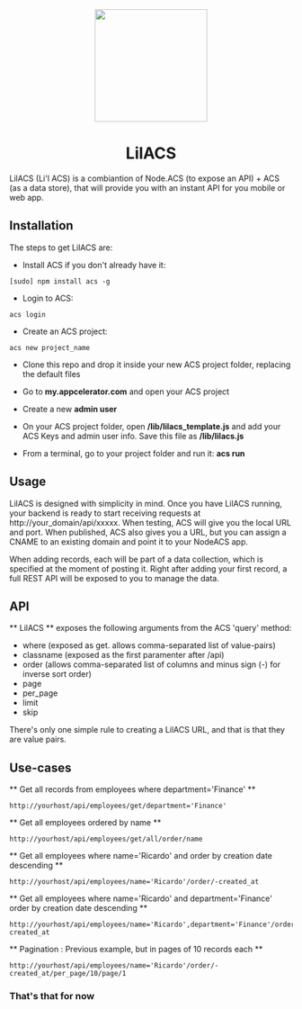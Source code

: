 <center><img src="https://raw.github.com/ricardoalcocer/lilacs/master/public/images/retro_flower_1_color_colour_lilac_peace-999px.png" width="200">

<h1>LilACS</h1>

</center>


LilACS (Li'l ACS) is a combiantion of Node.ACS (to expose an API) + ACS (as a data store), that will provide you with an instant API for you mobile or web app.

## Installation

The steps to get LilACS are:

* Install ACS if you don't already have it: 

```
[sudo] npm install acs -g
```
* Login to ACS: 

```
acs login
```
* Create an ACS project: 

```
acs new project_name
```

* Clone this repo and drop it inside your new ACS project folder, replacing the default files

* Go to **my.appcelerator.com** and open your ACS project

* Create a new **admin user**

* On your ACS project folder, open **/lib/lilacs_template.js** and add your ACS 
Keys and admin user info.  Save this file as **/lib/lilacs.js**

* From a terminal, go to your project folder and run it: **acs run**


## Usage
LilACS is designed with simplicity in mind.  Once you have LilACS running, your backend is ready to start receiving requests at http://your_domain/api/xxxxx.  When testing, ACS will give you the local URL and port.  When published, ACS also gives you a URL, but you can assign a CNAME to an existing domain and point it to your NodeACS app.  

When adding records, each will be part of a data collection, which is specified at the moment of posting it.  Right after adding your first record, a full REST API will be exposed to you to manage the data.

## API
** LilACS ** exposes the following arguments from the ACS 'query' method:

* where (exposed as get. allows comma-separated list of value-pairs)
* classname (exposed as the first paramenter after /api)
* order (allows comma-separated list of columns and minus sign (-) for inverse sort order)
* page
* per_page
* limit
* skip

There's only one simple rule to creating a LilACS URL, and that is that they are value pairs.  

## Use-cases 

** Get all records from employees where department='Finance' **

```
http://yourhost/api/employees/get/department='Finance'
```
** Get all employees ordered by name **

```
http://yourhost/api/employees/get/all/order/name
```

** Get all employees where name='Ricardo' and order by creation date descending **

```
http://yourhost/api/employees/name='Ricardo'/order/-created_at
```

** Get all employees where name='Ricardo' and department='Finance' order by creation date descending **

```
http://yourhost/api/employees/name='Ricardo',department='Finance'/order/-created_at
```


** Pagination : Previous example, but in pages of 10 records each **

```
http://yourhost/api/employees/name='Ricardo'/order/-created_at/per_page/10/page/1
```

### That's that for now

